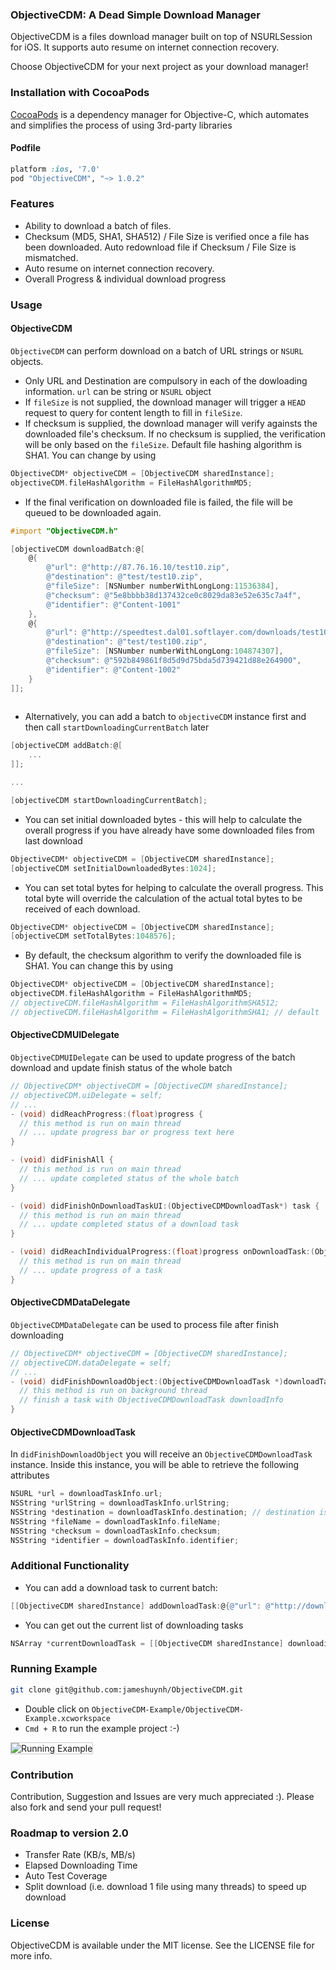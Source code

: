 ### ObjectiveCDM: A Dead Simple Download Manager

ObjectiveCDM is a files download manager built on top of NSURLSession for iOS. It supports auto resume on internet connection recovery.

Choose ObjectiveCDM for your next project as your download manager!

### Installation with CocoaPods

[CocoaPods](http://cocoapods.org) is a dependency manager for Objective-C, which automates and simplifies the process of using 3rd-party libraries 

#### Podfile

```ruby
platform :ios, '7.0'
pod "ObjectiveCDM", "~> 1.0.2"
```

### Features

- Ability to download a batch of files.
- Checksum (MD5, SHA1, SHA512) / File Size is verified once a file has been downloaded. Auto redownload file if Checksum / File Size is mismatched.
- Auto resume on internet connection recovery.
- Overall Progress & individual download progress

### Usage

#### ObjectiveCDM
`ObjectiveCDM` can perform download on a batch of URL strings or `NSURL` objects.

- Only URL and Destination are compulsory in each of the dowloading information. `url` can be string or `NSURL` object
- If `fileSize` is not supplied, the download manager will trigger a `HEAD` request to query for content length to fill in `fileSize`.
- If checksum is supplied, the download manager will verify againsts the downloaded file's checksum. If no checksum is supplied, the verification will be only based on the `fileSize`. Default file hashing algorithm is SHA1. You can change by using

```objective-c
ObjectiveCDM* objectiveCDM = [ObjectiveCDM sharedInstance];
objectiveCDM.fileHashAlgorithm = FileHashAlgorithmMD5;
```

- If the final verification on downloaded file is failed, the file will be queued to be downloaded again.

```objective-c
#import "ObjectiveCDM.h"

[objectiveCDM downloadBatch:@[
    @{
        @"url": @"http://87.76.16.10/test10.zip",
        @"destination": @"test/test10.zip",
        @"fileSize": [NSNumber numberWithLongLong:11536384],
        @"checksum": @"5e8bbbb38d137432ce0c8029da83e52e635c7a4f",
        @"identifier": @"Content-1001"
    },
    @{
        @"url": @"http://speedtest.dal01.softlayer.com/downloads/test100.zip",
        @"destination": @"test/test100.zip",
        @"fileSize": [NSNumber numberWithLongLong:104874307],
        @"checksum": @"592b849861f8d5d9d75bda5d739421d88e264900",
        @"identifier": @"Content-1002"
    }
]];
  
```

- Alternatively, you can add a batch to `objectiveCDM` instance first and then call `startDownloadingCurrentBatch` later

```objective-c
[objectiveCDM addBatch:@[
    ...
]];

...

[objectiveCDM startDownloadingCurrentBatch];
```

- You can set initial downloaded bytes - this will help to calculate the overall progress if you have already have some downloaded files from last download

```objective-c
ObjectiveCDM* objectiveCDM = [ObjectiveCDM sharedInstance];
[objectiveCDM setInitialDownloadedBytes:1024];
```

- You can set total bytes for helping to calculate the overall progress. This total byte will override the calculation of the actual total bytes to be received of each download.

```objective-c
ObjectiveCDM* objectiveCDM = [ObjectiveCDM sharedInstance];
[objectiveCDM setTotalBytes:1048576];
```

- By default, the checksum algorithm to verify the downloaded file is SHA1. You can change this by using

``` objective-c
ObjectiveCDM* objectiveCDM = [ObjectiveCDM sharedInstance];
objectiveCDM.fileHashAlgorithm = FileHashAlgorithmMD5;
// objectiveCDM.fileHashAlgorithm = FileHashAlgorithmSHA512;
// objectiveCDM.fileHashAlgorithm = FileHashAlgorithmSHA1; // default
```

#### ObjectiveCDMUIDelegate

`ObjectiveCDMUIDelegate` can be used to update progress of the batch download and update finish status of the whole batch

```objective-c
// ObjectiveCDM* objectiveCDM = [ObjectiveCDM sharedInstance];
// objectiveCDM.uiDelegate = self;
// ...
- (void) didReachProgress:(float)progress {
  // this method is run on main thread
  // ... update progress bar or progress text here
}

- (void) didFinishAll {
  // this method is run on main thread
  // ... update completed status of the whole batch
}

- (void) didFinishOnDownloadTaskUI:(ObjectiveCDMDownloadTask*) task {
  // this method is run on main thread
  // ... update completed status of a download task 
}

- (void) didReachIndividualProgress:(float)progress onDownloadTask:(ObjectiveCDMDownloadTask*) task {
  // this method is run on main thread
  // ... update progress of a task
}
```

#### ObjectiveCDMDataDelegate

`ObjectiveCDMDataDelegate` can be used to process file after finish downloading

```objective-c
// ObjectiveCDM* objectiveCDM = [ObjectiveCDM sharedInstance];
// objectiveCDM.dataDelegate = self;
// ...
- (void) didFinishDownloadObject:(ObjectiveCDMDownloadTask *)downloadTaskInfo {
  // this method is run on background thread
  // finish a task with ObjectiveCDMDownloadTask downloadInfo
}

```

#### ObjectiveCDMDownloadTask

In `didFinishDownloadObject` you will receive an `ObjectiveCDMDownloadTask` instance. Inside this instance, you will be able to retrieve the following attributes

```objective-c
NSURL *url = downloadTaskInfo.url;
NSString *urlString = downloadTaskInfo.urlString;
NSString *destination = downloadTaskInfo.destination; // destination is the full path to the downloaded file
NSString *fileName = downloadTaskInfo.fileName;
NSString *checksum = downloadTaskInfo.checksum;
NSString *identifier = downloadTaskInfo.identifier;
```

### Additional Functionality

- You can add a download task to current batch:

```objective-c
[[ObjectiveCDM sharedInstance] addDownloadTask:@{@"url": @"http://download.thinkbroadband.com/5MB.zip", @"destination": @"test/5MB.zip"}];
```

- You can get out the current list of downloading tasks

```objective-c
NSArray *currentDownloadTask = [[ObjectiveCDM sharedInstance] downloadingTasks];
```

### Running Example

```bash
git clone git@github.com:jameshuynh/ObjectiveCDM.git
```

- Double click on `ObjectiveCDM-Example/ObjectiveCDM-Example.xcworkspace`
- `Cmd + R` to run the example project :-)

<p align="left" >
  <img style='border:1px solid #ccc;' src="https://raw.githubusercontent.com/jameshuynh/ObjectiveCDM/master/ObjectiveCDM-Example/screenshot.png" alt="Running Example" title="Running Example">
</p>

### Contribution

Contribution, Suggestion and Issues are very much appreciated :). Please also fork and send your pull request!

### Roadmap to version 2.0

- Transfer Rate (KB/s, MB/s)
- Elapsed Downloading Time
- Auto Test Coverage
- Split download (i.e. download 1 file using many threads) to speed up download

### License

ObjectiveCDM is available under the MIT license. See the LICENSE file for more info.